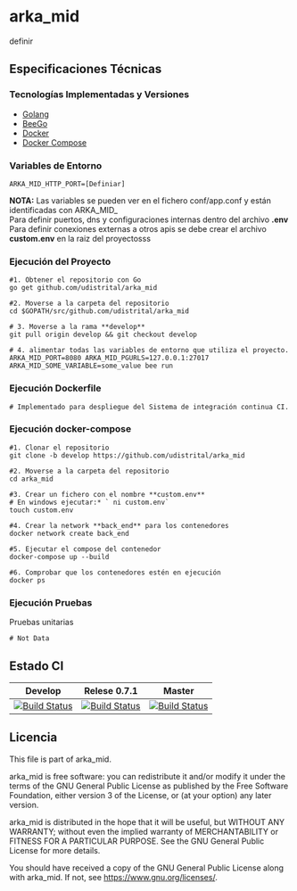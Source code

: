 # arka_mid

definir

## Especificaciones Técnicas

### Tecnologías Implementadas y Versiones
* [Golang](https://github.com/udistrital/introduccion_oas/blob/master/instalacion_de_herramientas/golang.md)
* [BeeGo](https://github.com/udistrital/introduccion_oas/blob/master/instalacion_de_herramientas/beego.md)
* [Docker](https://docs.docker.com/engine/install/ubuntu/)
* [Docker Compose](https://docs.docker.com/compose/)

### Variables de Entorno
```shell
ARKA_MID_HTTP_PORT=[Definiar]
```
**NOTA:** Las variables se pueden ver en el fichero conf/app.conf y están identificadas con ARKA_MID_  
Para definir puertos, dns y configuraciones internas dentro del archivo **.env**  
Para definir conexiones externas a otros apis se debe crear el archivo **custom.env** en la raiz del proyectosss


### Ejecución del Proyecto
```shell
#1. Obtener el repositorio con Go
go get github.com/udistrital/arka_mid

#2. Moverse a la carpeta del repositorio
cd $GOPATH/src/github.com/udistrital/arka_mid

# 3. Moverse a la rama **develop**
git pull origin develop && git checkout develop

# 4. alimentar todas las variables de entorno que utiliza el proyecto.
ARKA_MID_PORT=8080 ARKA_MID_PGURLS=127.0.0.1:27017 ARKA_MID_SOME_VARIABLE=some_value bee run
```

### Ejecución Dockerfile
```shell
# Implementado para despliegue del Sistema de integración continua CI.
```

### Ejecución docker-compose
```shell
#1. Clonar el repositorio
git clone -b develop https://github.com/udistrital/arka_mid

#2. Moverse a la carpeta del repositorio
cd arka_mid

#3. Crear un fichero con el nombre **custom.env**
# En windows ejecutar:* ` ni custom.env`
touch custom.env

#4. Crear la network **back_end** para los contenedores
docker network create back_end

#5. Ejecutar el compose del contenedor
docker-compose up --build

#6. Comprobar que los contenedores estén en ejecución
docker ps
```

### Ejecución Pruebas

Pruebas unitarias
```shell
# Not Data
```
## Estado CI

| Develop | Relese 0.7.1 | Master |
| -- | -- | -- |
| [![Build Status](https://hubci.portaloas.udistrital.edu.co/api/badges/udistrital/arka_mid/status.svg?ref=refs/heads/develop)](https://hubci.portaloas.udistrital.edu.co/udistrital/arka_mid) | [![Build Status](https://hubci.portaloas.udistrital.edu.co/api/badges/udistrital/arka_mid/status.svg?ref=refs/heads/release/0.7.1)](https://hubci.portaloas.udistrital.edu.co/udistrital/arka_mid) | [![Build Status](https://hubci.portaloas.udistrital.edu.co/api/badges/udistrital/arka_mid/status.svg?ref=refs/heads/master)](https://hubci.portaloas.udistrital.edu.co/udistrital/arka_mid) |

## Licencia

This file is part of arka_mid.

arka_mid is free software: you can redistribute it and/or modify it under the terms of the GNU General Public License as published by the Free Software Foundation, either version 3 of the License, or (at your option) any later version.

arka_mid is distributed in the hope that it will be useful, but WITHOUT ANY WARRANTY; without even the implied warranty of MERCHANTABILITY or FITNESS FOR A PARTICULAR PURPOSE. See the GNU General Public License for more details.

You should have received a copy of the GNU General Public License along with arka_mid. If not, see https://www.gnu.org/licenses/.
